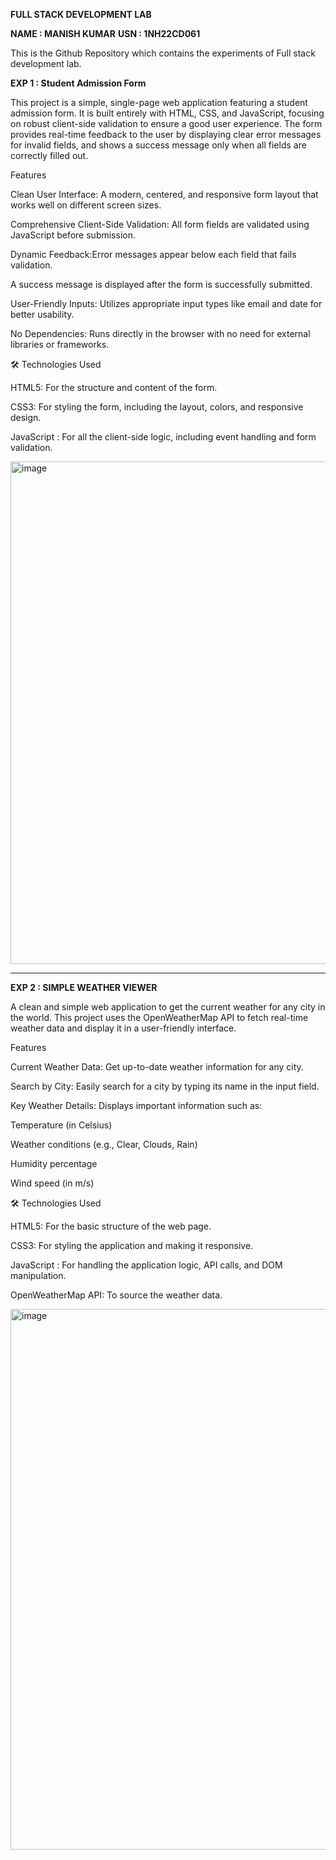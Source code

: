 **FULL STACK DEVELOPMENT LAB**

**NAME : MANISH KUMAR**
**USN : 1NH22CD061**


This is the Github Repository which contains the experiments of Full stack development lab.


**EXP 1 : Student Admission Form**

This project is a simple, single-page web application featuring a student admission form. It is built entirely with HTML, CSS, and JavaScript, focusing on robust client-side validation to ensure a good user experience.
The form provides real-time feedback to the user by displaying clear error messages for invalid fields, and shows a success message only when all fields are correctly filled out.


Features

Clean User Interface: A modern, centered, and responsive form layout that works well on different screen sizes.

Comprehensive Client-Side Validation: All form fields are validated using JavaScript before submission.

Dynamic Feedback:Error messages appear below each field that fails validation.

A success message is displayed after the form is successfully submitted.

User-Friendly Inputs: Utilizes appropriate input types like email and date for better usability.

No Dependencies: Runs directly in the browser with no need for external libraries or frameworks.


🛠️ Technologies Used

HTML5: For the structure and content of the form.

CSS3: For styling the form, including the layout, colors, and responsive design.

JavaScript : For all the client-side logic, including event handling and form validation.

<img width="832" height="804" alt="image" src="https://github.com/user-attachments/assets/9c029ce6-cbd3-4dde-aa64-ac9220bfc175" />

--------------------------------------------------------------------------------------------------------------------------------------------------------------------

**EXP 2 : SIMPLE WEATHER VIEWER**

A clean and simple web application to get the current weather for any city in the world. This project uses the OpenWeatherMap API to fetch real-time weather data and display it in a user-friendly interface.


Features

Current Weather Data: Get up-to-date weather information for any city.

Search by City: Easily search for a city by typing its name in the input field.

Key Weather Details: Displays important information such as:

Temperature (in Celsius)

Weather conditions (e.g., Clear, Clouds, Rain)

Humidity percentage

Wind speed (in m/s)


🛠️ Technologies Used

HTML5: For the basic structure of the web page.

CSS3: For styling the application and making it responsive.

JavaScript : For handling the application logic, API calls, and DOM manipulation.

OpenWeatherMap API: To source the weather data.

<img width="1012" height="865" alt="image" src="https://github.com/user-attachments/assets/af439381-2e90-4924-9866-44bc7155f45b" />




